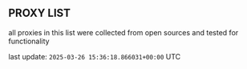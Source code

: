 ## PROXY LIST

all proxies in this list were collected from open sources and tested for functionality

last update: `2025-03-26 15:36:18.866031+00:00` UTC
